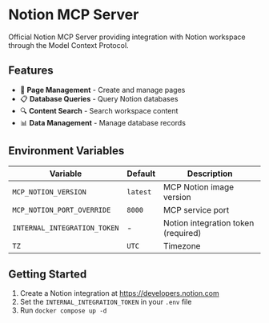 # Notion MCP Server

Official Notion MCP Server providing integration with Notion workspace through the Model Context Protocol.

## Features

- 📝 **Page Management** - Create and manage pages
- 📋 **Database Queries** - Query Notion databases
- 🔍 **Content Search** - Search workspace content
- 📊 **Data Management** - Manage database records

## Environment Variables

| Variable                     | Default  | Description                         |
| ---------------------------- | -------- | ----------------------------------- |
| `MCP_NOTION_VERSION`         | `latest` | MCP Notion image version            |
| `MCP_NOTION_PORT_OVERRIDE`   | `8000`   | MCP service port                    |
| `INTERNAL_INTEGRATION_TOKEN` | -        | Notion integration token (required) |
| `TZ`                         | `UTC`    | Timezone                            |

## Getting Started

1. Create a Notion integration at <https://developers.notion.com>
2. Set the `INTERNAL_INTEGRATION_TOKEN` in your `.env` file
3. Run `docker compose up -d`

